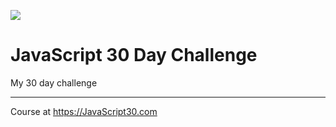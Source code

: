 ![](https://javascript30.com/images/JS3-social-share.png)

# JavaScript 30 Day Challenge

My 30 day challenge

---
Course at https://JavaScript30.com